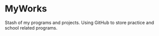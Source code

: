 # MyWorks
Stash of my programs and projects.
Using GitHub to store practice and school related programs.
